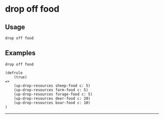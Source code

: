 # drop off food
## Usage
```
drop off food
```
## Examples
```
drop off food
```
```
(defrule
    (true)
=>
    (up-drop-resources sheep-food c: 5)
    (up-drop-resources farm-food c: 5)
    (up-drop-resources forage-food c: 5)
    (up-drop-resources deer-food c: 20)
    (up-drop-resources boar-food c: 10)
)

```
---
